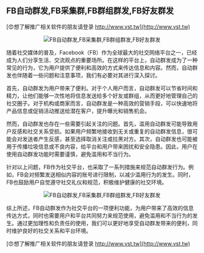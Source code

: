 ## **FB自动群发,FB采集群,FB群组群发,FB好友群发**

[😍想了解推广相关软件的朋友请登录 http://www.vst.tw](http://www.vst.tw)

 <center><img src="https://vst.tw/MP4/tuiguang/png/5.png" alt="FB自动群发,FB采集群,FB群组群发,FB好友群发"></center>

随着社交媒体的普及，Facebook（FB）作为全球最大的社交网络平台之一，已经成为人们分享生活、交流观点的重要场所。在这样的平台上，自动群发成为了一种常见的行为，它为用户提供了便利和高效的方式来传达信息和内容。然而，自动群发也伴随着一些问题和注意事项，我们有必要对其进行深入探讨。

首先，自动群发为用户带来了便利。对于个人用户而言，自动群发可以节省时间和精力，让他们能够一次性地将信息发送给多个好友或群组，从而更好地管理自己的社交圈子。对于机构或商家而言，自动群发是一种高效的营销手段，可以快速地将产品信息或促销活动推送给潜在客户，提升曝光和销售机会。

然而，自动群发也存在一些需要引起关注的问题。首先，滥用自动群发可能导致用户反感和社交关系受损。如果用户频繁地接收到无关或重复的自动群发信息，很可能会对发送者产生反感，甚至选择取消关注或拉黑对方。其次，自动群发也可能被用于传播垃圾信息或不良内容，给平台和用户带来困扰和安全隐患。因此，用户在使用自动群发功能时需要谨慎，避免滥用和不当行为。

针对以上问题，FB作为社交平台，也采取了一系列措施来规范自动群发行为。例如，FB会对频繁发送相似内容的账号进行限制，以减少滥用行为的发生。同时，FB也鼓励用户自觉遵守社交礼仪和规范，积极维护健康的社交环境。

 <center><img src="https://vst.tw/MP4/tuiguang/png/5.png" alt="FB自动群发,FB采集群,FB群组群发,FB好友群发"></center>

综上所述，FB自动群发作为社交平台的一项便利功能，为用户带来了高效的信息传达方式，同时也需要用户和平台共同努力来规范使用，避免滥用和不当行为的发生。通过更加理性和负责任的使用，我们可以更好地享受自动群发带来的便利，同时维护良好的社交关系和平台环境。

[😍想了解推广相关软件的朋友请登录 http://www.vst.tw](http://www.vst.tw)



